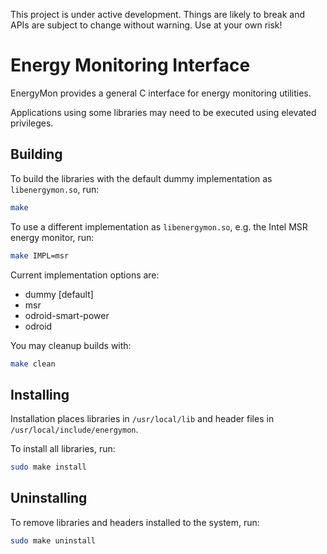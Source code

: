 This project is under active development.
Things are likely to break and APIs are subject to change without warning.
Use at your own risk!

# Energy Monitoring Interface

EnergyMon provides a general C interface for energy monitoring utilities.

Applications using some libraries may need to be executed using elevated
privileges.

## Building

To build the libraries with the default dummy implementation as
`libenergymon.so`, run:

``` sh
make
```

To use a different implementation as `libenergymon.so`, e.g. the Intel MSR
energy monitor, run:

``` sh
make IMPL=msr
```

Current implementation options are:

* dummy [default]
* msr
* odroid-smart-power
* odroid

You may cleanup builds with:

``` sh
make clean
```

## Installing

Installation places libraries in `/usr/local/lib` and header files in
`/usr/local/include/energymon`.

To install all libraries, run:

``` sh
sudo make install
```

## Uninstalling

To remove libraries and headers installed to the system, run:

``` sh
sudo make uninstall
```
